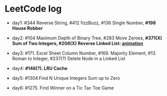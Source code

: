 
# LeetCode log

- day1: #344 Reverse String, #412 fizzBuzz, #136 Single Number, **#198 House Robber**

- day2: #104 Maximum Depth of Binary Tree, #283 Move Zeroes, **#371(X) Sum of Two Integers, #206(X) Reverse Linked List: [animation](https://www.geeksforgeeks.org/reverse-a-linked-list/)**

- day3: #171. Excel Sheet Column Number, #169. Majority Element, #13. Roman to Integer, #237(?) Delete Node in a Linked List

- day4: **#146(?). LRU Cache**

- day5: #1304.Find N Unique Integers Sum up to Zero

- day6: #1275. Find Winner on a Tic Tac Toe Game
